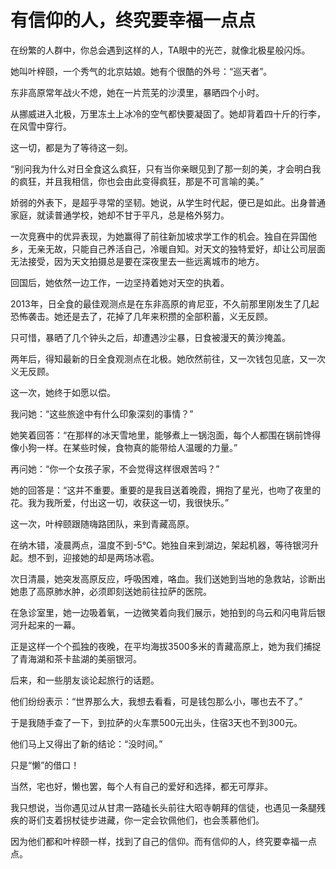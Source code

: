 # 有信仰的人，终究要幸福一点点

在纷繁的人群中，你总会遇到这样的人，TA眼中的光芒，就像北极星般闪烁。 

她叫叶梓颐，一个秀气的北京姑娘。她有个很酷的外号：“巡天者”。 

东非高原常年战火不熄，她在一片荒芜的沙漠里，暴晒四个小时。 

从挪威进入北极，万里冻土上冰冷的空气都快要凝固了。她却背着四十斤的行李，在风雪中穿行。 

这一切，都是为了等待这一刻。 

“别问我为什么对日全食这么疯狂，只有当你亲眼见到了那一刻的美，才会明白我的疯狂，并且我相信，你也会由此变得疯狂，那是不可言喻的美。” 

娇弱的外表下，是超乎寻常的坚韧。她说，从学生时代起，便已是如此。出身普通家庭，就读普通学校，她却不甘于平凡，总是格外努力。 

一次竞赛中的优异表现，为她赢得了前往新加坡求学工作的机会。独自在异国他乡，无亲无故，只能自己养活自己，冷暖自知。对天文的独特爱好，却让公司层面无法接受，因为天文拍摄总是要在深夜里去一些远离城市的地方。 

回国后，她依然一边工作，一边坚持着她对天空的执着。 

2013年，日全食的最佳观测点是在东非高原的肯尼亚，不久前那里刚发生了几起恐怖袭击。她还是去了，花掉了几年来积攒的全部积蓄，义无反顾。 

只可惜，暴晒了几个钟头之后，却遭遇沙尘暴，日食被漫天的黄沙掩盖。 

两年后，得知最新的日全食观测点在北极。她欣然前往，又一次钱包见底，又一次义无反顾。 

这一次，她终于如愿以偿。 

我问她：“这些旅途中有什么印象深刻的事情？” 

她笑着回答：“在那样的冰天雪地里，能够煮上一锅泡面，每个人都围在锅前馋得像小狗一样。在某些时候，食物真的能带给人温暖的力量。” 

再问她：“你一个女孩子家，不会觉得这样很艰苦吗？” 

她的回答是：“这并不重要。重要的是我目送着晚霞，拥抱了星光，也吻了夜里的花。我为我所爱，付出这一切，收获这一切，我很快乐。” 

这一次，叶梓颐跟随嗨路团队，来到青藏高原。 

在纳木错，凌晨两点，温度不到-5℃。她独自来到湖边，架起机器，等待银河升起。想不到，迎接她的却是两场冰雹。 

次日清晨，她突发高原反应，呼吸困难，咯血。我们送她到当地的急救站，诊断出她患了高原肺水肿，必须即刻送她前往拉萨的医院。 

在急诊室里，她一边吸着氧，一边微笑着向我们展示，她拍到的乌云和闪电背后银河升起来的一幕。 

正是这样一个个孤独的夜晚，在平均海拔3500多米的青藏高原上，她为我们捕捉了青海湖和茶卡盐湖的美丽银河。 

后来，和一些朋友谈论起旅行的话题。 

他们纷纷表示：“世界那么大，我想去看看，可是钱包那么小，哪也去不了。” 

于是我随手查了一下，到拉萨的火车票500元出头，住宿3天也不到300元。 

他们马上又得出了新的结论：“没时间。” 

只是“懒”的借口！ 

当然，宅也好，懒也罢，每个人有自己的爱好和选择，都无可厚非。 

我只想说，当你遇见过从甘肃一路磕长头前往大昭寺朝拜的信徒，也遇见一条腿残疾的哥们支着拐杖徒步进藏，你一定会钦佩他们，也会羡慕他们。 

因为他们都和叶梓颐一样，找到了自己的信仰。而有信仰的人，终究要幸福一点点。